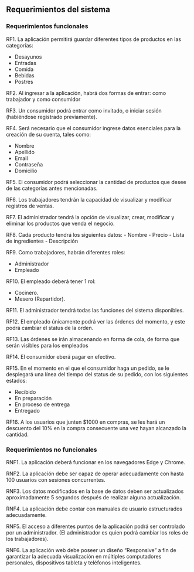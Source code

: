 ## Requerimientos del sistema

### Requerimientos funcionales

RF1. La aplicación permitirá guardar diferentes tipos de productos en las categorías:
   - Desayunos
   - Entradas
   - Comida
   - Bebidas
   - Postres

RF2. Al ingresar a la aplicación, habrá dos formas de entrar: como trabajador y como consumidor

RF3. Un consumidor podrá entrar como invitado, o iniciar sesión (habiéndose registrado previamente).

RF4. Será necesario que el consumidor ingrese datos esenciales para la creación de su cuenta, tales como:
   - Nombre
   - Apellido
   - Email
   - Contraseña
   - Domicilio

RF5. El consumidor podrá seleccionar la cantidad de productos que desee de las categorías antes mencionadas.

RF6. Los trabajadores tendrán la capacidad de visualizar y modificar registros de ventas.

RF7. El administrador tendrá la opción de visualizar, crear, modificar y eliminar los productos que venda el negocio.

RF8. Cada producto tendrá los siguientes datos: 
    - Nombre
    - Precio
    - Lista de ingredientes
    - Descripción

RF9. Como trabajadores, habrán diferentes roles:
   - Administrador
   - Empleado

RF10. El empleado deberá tener 1 rol:
   - Cocinero.
   - Mesero (Repartidor).

RF11. El administrador tendrá todas las funciones del sistema disponibles.

RF12. El empleado únicamente podrá ver las órdenes del momento, y este podrá cambiar el status de la orden.

RF13. Las órdenes se irán almacenando en forma de cola, de forma que serán visibles para los empleados

RF14. El consumidor eberá pagar en efectivo.

RF15. En el momento en el que el consumidor haga un pedido, se le desplegará una línea del tiempo del status de su pedido, con los siguientes estados:
   - Recibido
   - En preparación
   - En proceso de entrega
   - Entregado

RF16. A los usuarios que junten $1000 en compras, se les hará un descuento del 10% en la compra consecuente una vez hayan alcanzado la cantidad.


### Requerimientos no funcionales

RNF1. La aplicación deberá funcionar en los navegadores Edge y Chrome.

RNF2. La aplicación debe ser capaz de operar adecuadamente con hasta 100 usuarios con sesiones concurrentes.

RNF3. Los datos modificados en la base de datos deben ser actualizados aproximadamente 5 segundos después de realizar alguna actualización.

RNF4. La aplicación debe contar con manuales de usuario estructurados adecuadamente.

RNF5. El acceso a diferentes puntos de la aplicación podrá ser controlado por un administrador. (El administrador es quien podrá cambiar los roles de los trabajadores).

RNF6. La aplicación web debe poseer un diseño “Responsive” a fin de garantizar la adecuada visualización en múltiples computadores personales, dispositivos tableta y teléfonos inteligentes.
